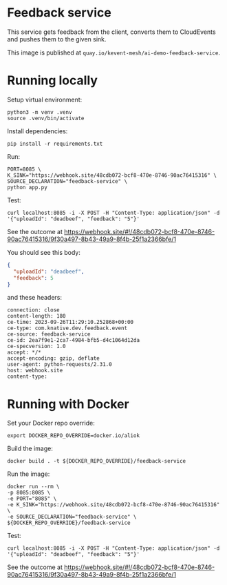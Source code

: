 # Feedback service

This service gets feedback from the client, converts them to CloudEvents and pushes them to the given sink.

This image is published at `quay.io/kevent-mesh/ai-demo-feedback-service`.


# Running locally

Setup virtual environment:
```shell
python3 -m venv .venv
source .venv/bin/activate
```

Install dependencies:
```shell
pip install -r requirements.txt
```

Run:
```shell
PORT=8085 \
K_SINK="https://webhook.site/48cdb072-bcf8-470e-8746-90ac76415316" \
SOURCE_DECLARATION="feedback-service" \
python app.py
```

Test:
```shell
curl localhost:8085 -i -X POST -H "Content-Type: application/json" -d '{"uploadId": "deadbeef", "feedback": "5"}'
```

See the outcome at https://webhook.site/#!/48cdb072-bcf8-470e-8746-90ac76415316/9f30a497-8b43-49a9-8f4b-25f1a2366bfe/1

You should see this body:
```json
{
  "uploadId": "deadbeef",
  "feedback": 5
}
```
and these headers:
```
connection: close
content-length: 180
ce-time: 2023-09-26T11:29:10.252868+00:00
ce-type: com.knative.dev.feedback.event
ce-source: feedback-service
ce-id: 2ea7f9e1-2ca7-4984-bfb5-d4c1064d12da
ce-specversion: 1.0
accept: */*
accept-encoding: gzip, deflate
user-agent: python-requests/2.31.0
host: webhook.site
content-type: 	
```

# Running with Docker

Set your Docker repo override:
```shell
export DOCKER_REPO_OVERRIDE=docker.io/aliok
```


Build the image:
```shell
docker build . -t ${DOCKER_REPO_OVERRIDE}/feedback-service
```

Run the image:
```shell
docker run --rm \
-p 8085:8085 \
-e PORT="8085" \
-e K_SINK="https://webhook.site/48cdb072-bcf8-470e-8746-90ac76415316" \
-e SOURCE_DECLARATION="feedback-service" \
${DOCKER_REPO_OVERRIDE}/feedback-service
```

Test:
```shell
curl localhost:8085 -i -X POST -H "Content-Type: application/json" -d '{"uploadId": "deadbeef", "feedback": "5"}'
```

See the outcome at https://webhook.site/#!/48cdb072-bcf8-470e-8746-90ac76415316/9f30a497-8b43-49a9-8f4b-25f1a2366bfe/1

